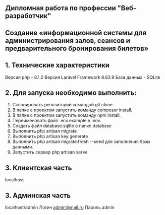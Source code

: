 ## Дипломная работа по профессии "Веб-разработчик"
## Создание «информационной системы для администрирования залов, сеансов и предварительного бронирования билетов»
## 1. Технические характеристики
Версия php - 8.1.2
Версия Laravel Framework 8.83.9
База данных - SQLite

## 2. Для запуска необходимо выполнить:
1. Склонировать репозиторий командой git clone.
2. В папке с проектом запустить команду composer install.
3. В папке с проектом запустить команду npm install.
4. Переименовать файл .env.example в .env.
5. Создать файл database.sqlite в папке database
6. Выполнить php artisan migrate
7. Выполнить php artisan key:generate
8. Выполнить php artisan migrate:fresh --seed для заполнения базы данными.
9. Запустить сервер php artisan serve

## 3. Клиентская часть
localhost

## 3. Админская часть
localhost/admin
Логин admin@mail.ru
Пароль admin
